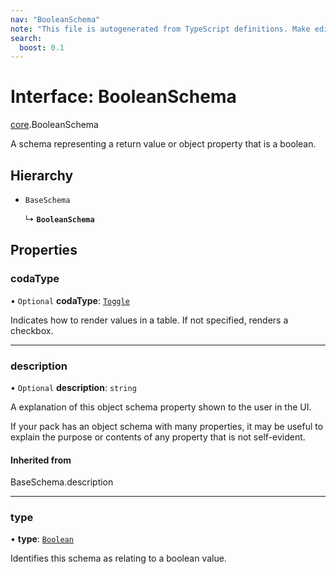 ```yaml
---
nav: "BooleanSchema"
note: "This file is autogenerated from TypeScript definitions. Make edits to the comments in the TypeScript file and then run `make docs` to regenerate this file."
search:
  boost: 0.1
---
```

# Interface: BooleanSchema

[core](../modules/core.md).BooleanSchema

A schema representing a return value or object property that is a boolean.

## Hierarchy

- `BaseSchema`

  ↳ **`BooleanSchema`**

## Properties

### codaType

• `Optional` **codaType**: [`Toggle`](../enums/core.ValueHintType.md#toggle)

Indicates how to render values in a table. If not specified, renders a checkbox.

___

### description

• `Optional` **description**: `string`

A explanation of this object schema property shown to the user in the UI.

If your pack has an object schema with many properties, it may be useful to
explain the purpose or contents of any property that is not self-evident.

#### Inherited from

BaseSchema.description

___

### type

• **type**: [`Boolean`](../enums/core.ValueType.md#boolean)

Identifies this schema as relating to a boolean value.
